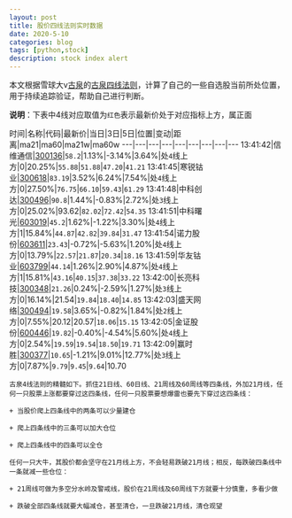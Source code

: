 ```yaml
---
layout: post
title: 股价四线法则实时数据
date: 2020-5-10
categories: blog
tags: [python,stock]
description: stock index alert
---
```



本文根据雪球大v[古泉](https://xueqiu.com/u/7148646888)的[古泉四线法则](https://xueqiu.com/7148646888/130498192)，计算了自己的一些自选股当前所处位置，用于持续追踪验证，帮助自己进行判断。

**说明**：下表中4线对应取值为`红色`表示最新价处于对应指标上方，属正面

时间|名称|代码|最新价|当日|3日|5日|位置|变动|距离|ma21|ma60|ma21w|ma60w
---|---|---|---|---|---|---|---|---
13:41:42|信维通信|[300136](https://xueqiu.com/S/SZ300136)|`58.2`|1.13%|-3.14%|3.64%|处`4`线上方|0|20.25%|`55.88`|`51.88`|`47.20`|`41.21`
13:41:45|寒锐钴业|[300618](https://xueqiu.com/S/SZ300618)|`83.19`|3.52%|6.24%|7.54%|处`4`线上方|0|27.50%|`76.75`|`66.10`|`59.43`|`61.29`
13:41:48|中科创达|[300496](https://xueqiu.com/S/SZ300496)|`90.8`|1.44%|-0.83%|2.72%|处`3`线上方|0|25.02%|93.62|`82.02`|`72.42`|`54.35`
13:41:51|中科曙光|[603019](https://xueqiu.com/S/SH603019)|`45.2`|1.62%|-1.22%|3.30%|处`4`线上方|1|15.84%|`44.87`|`42.82`|`39.84`|`31.47`
13:41:54|诺力股份|[603611](https://xueqiu.com/S/SH603611)|`23.43`|-0.72%|-5.63%|1.20%|处`4`线上方|0|13.79%|`22.57`|`21.87`|`20.34`|`18.16`
13:41:59|华友钴业|[603799](https://xueqiu.com/S/SH603799)|`44.14`|1.26%|2.90%|4.87%|处`4`线上方|1|15.81%|`43.16`|`40.15`|`37.38`|`33.22`
13:42:00|长亮科技|[300348](https://xueqiu.com/S/SZ300348)|`21.26`|0.24%|-2.59%|1.27%|处`3`线上方|0|16.14%|21.54|`19.84`|`18.40`|`14.85`
13:42:03|盛天网络|[300494](https://xueqiu.com/S/SZ300494)|`19.58`|3.65%|-0.82%|1.84%|处`2`线上方|0|7.55%|20.12|20.57|`18.06`|`15.15`
13:42:05|金证股份|[600446](https://xueqiu.com/S/SH600446)|`19.82`|-0.40%|-4.54%|5.60%|处`4`线上方|0|2.54%|`19.59`|`19.54`|`18.50`|`19.71`
13:42:09|赢时胜|[300377](https://xueqiu.com/S/SZ300377)|`10.65`|-1.21%|9.01%|12.77%|处`3`线上方|0|7.87%|`9.79`|`9.45`|`9.64`|10.70

```
古泉4线法则的精髓如下。抓住21日线、60日线、21周线及60周线等四条线，外加21月线，任何一只股票上涨都要穿过这四条线，任何一只股票要想爆雷也要先下穿过这四条线：

+ 当股价爬上四条线中的两条可以少量建仓

+ 爬上四条线中的三条可以加大仓位

+ 爬上四条线中的四条可以全仓

任何一只大牛，其股价都会坚守在21月线上方，不会轻易跌破21月线；相反，每跌破四条线中一条就减一些仓位：

+ 21周线可做为多空分水岭及警戒线，股价在21周线及60周线下方就要十分慎重，多看少做

+ 跌破全部四条线就要大幅减仓，甚至清仓，一旦跌破21月线，清仓观望
```